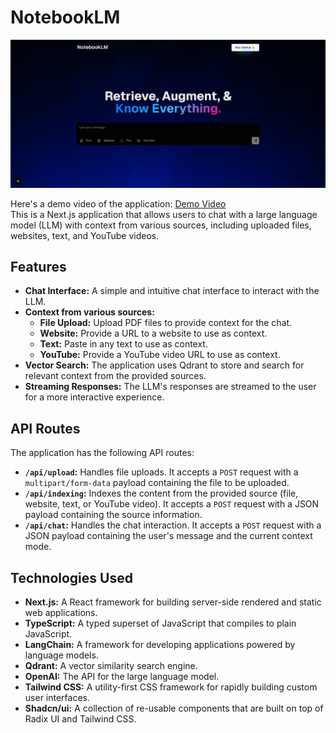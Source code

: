 # NotebookLM
![NotebookLM](NotebookLM.png)

Here's a demo video of the application: [Demo Video](https://youtu.be/-jfrHNcel-M) <br />
This is a Next.js application that allows users to chat with a large language model (LLM) with context from various sources, including uploaded files, websites, text, and YouTube videos.

## Features

*   **Chat Interface:** A simple and intuitive chat interface to interact with the LLM.
*   **Context from various sources:**
    *   **File Upload:** Upload PDF files to provide context for the chat.
    *   **Website:** Provide a URL to a website to use as context.
    *   **Text:** Paste in any text to use as context.
    *   **YouTube:** Provide a YouTube video URL to use as context.
*   **Vector Search:** The application uses Qdrant to store and search for relevant context from the provided sources.
*   **Streaming Responses:** The LLM's responses are streamed to the user for a more interactive experience.

## API Routes

The application has the following API routes:

*   **`/api/upload`:** Handles file uploads. It accepts a `POST` request with a `multipart/form-data` payload containing the file to be uploaded.
*   **`/api/indexing`:** Indexes the content from the provided source (file, website, text, or YouTube video). It accepts a `POST` request with a JSON payload containing the source information.
*   **`/api/chat`:** Handles the chat interaction. It accepts a `POST` request with a JSON payload containing the user's message and the current context mode.

## Technologies Used

*   **Next.js:** A React framework for building server-side rendered and static web applications.
*   **TypeScript:** A typed superset of JavaScript that compiles to plain JavaScript.
*   **LangChain:** A framework for developing applications powered by language models.
*   **Qdrant:** A vector similarity search engine.
*   **OpenAI:** The API for the large language model.
*   **Tailwind CSS:** A utility-first CSS framework for rapidly building custom user interfaces.
*   **Shadcn/ui:** A collection of re-usable components that are built on top of Radix UI and Tailwind CSS.

```
